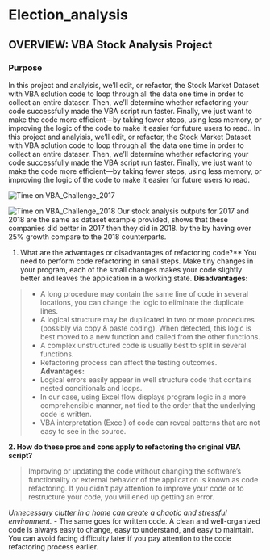 # Election_analysis
## OVERVIEW: VBA Stock Analysis Project

### Purpose
In this project and analyisis, we’ll edit, or refactor, the Stock Market Dataset with VBA solution code to loop through all the data one time in order to collect an entire dataser. Then, we’ll determine whether refactoring your code successfully made the VBA script run faster. Finally, we just want to make the code more efficient—by taking fewer steps, using less memory, or improving the logic of the code to make it easier for future users to read.. 
In this project and analyisis, we’ll edit, or refactor, the Stock Market Dataset with VBA solution code to loop through all the data one time in order to collect an entire dataser. Then, we’ll determine whether refactoring your code successfully made the VBA script run faster. Finally, we just want to make the code more efficient—by taking fewer steps, using less memory, or improving the logic of the code to make it easier for future users to read. 



![Time on VBA_Challenge_2017](https://user-images.githubusercontent.com/59430635/139599630-8f0a5cb9-6ffe-46b6-ab5f-059ffa1a74f3.PNG)

![Time on VBA_Challenge_2018](https://user-images.githubusercontent.com/59430635/139599631-10f32f01-4013-400a-bbd8-ee8bbbac3bed.PNG)
Our stock analysis outputs for 2017 and 2018 are the same as dataset example provided, shows that these companies did better in 2017 then they did in 2018. by the by having over 25% growth compare to the 2018 counterparts.



1. What are the advantages or disadvantages of refactoring code?**
You need to perform code refactoring in small steps. Make tiny changes in your program, each of the small changes makes your code slightly better and leaves the application in a working state.
**Disadvantages:**
> - A long procedure may contain the same line of code in several locations, you can change the logic to eliminate the duplicate lines.
> - A logical structure may be duplicated in two or more procedures (possibly via copy & paste coding). When detected, this logic is best moved to a new function and called from the other functions.
> - A complex unstructured code is usually best to split in several functions. 
> - Refactoring process can affect the testing outcomes. 
**Advantages:**
> - Logical errors easily appear in well structure code that contains nested conditionals and loops. 
> - In our case, using Excel flow displays program logic in a more comprehensible manner, not tied to the order that the underlying code is written.
> - VBA interpretation (Excel) of code can reveal patterns that are not easy to see in the source.

**2. How do these pros and cons apply to refactoring the original VBA script?**
> Improving or updating the code without changing the software’s functionality or external behavior of the application is known as code refactoring.
If you didn’t pay attention to improve your code or to restructure your code, you will ened up getting an error. 

*Unnecessary clutter in a home can create a chaotic and stressful environment.* - The same goes for written code. 
A clean and well-organized code is always easy to change, easy to understand, and easy to maintain. You can avoid facing difficulty later if you pay attention to the code refactoring process earlier.
